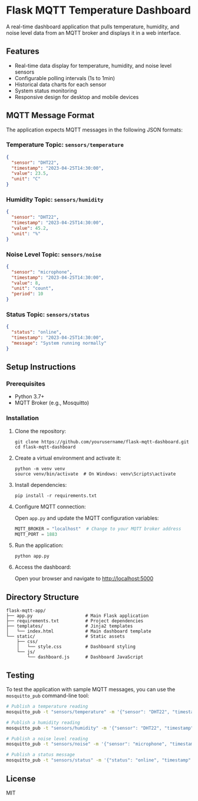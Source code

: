 # Flask MQTT Temperature Dashboard

A real-time dashboard application that pulls temperature, humidity, and noise level data from an MQTT broker and displays it in a web interface.

## Features

- Real-time data display for temperature, humidity, and noise level sensors
- Configurable polling intervals (1s to 1min)
- Historical data charts for each sensor
- System status monitoring
- Responsive design for desktop and mobile devices

## MQTT Message Format

The application expects MQTT messages in the following JSON formats:

### Temperature Topic: `sensors/temperature`
```json
{
  "sensor": "DHT22",
  "timestamp": "2023-04-25T14:30:00",
  "value": 23.5,
  "unit": "C"
}
```

### Humidity Topic: `sensors/humidity`
```json
{
  "sensor": "DHT22",
  "timestamp": "2023-04-25T14:30:00",
  "value": 45.2,
  "unit": "%"
}
```

### Noise Level Topic: `sensors/noise`
```json
{
  "sensor": "microphone",
  "timestamp": "2023-04-25T14:30:00",
  "value": 8,
  "unit": "count",
  "period": 10
}
```

### Status Topic: `sensors/status`
```json
{
  "status": "online",
  "timestamp": "2023-04-25T14:30:00",
  "message": "System running normally"
}
```

## Setup Instructions

### Prerequisites

- Python 3.7+
- MQTT Broker (e.g., Mosquitto)

### Installation

1. Clone the repository:
   ```
   git clone https://github.com/yourusername/flask-mqtt-dashboard.git
   cd flask-mqtt-dashboard
   ```

2. Create a virtual environment and activate it:
   ```
   python -m venv venv
   source venv/bin/activate  # On Windows: venv\Scripts\activate
   ```

3. Install dependencies:
   ```
   pip install -r requirements.txt
   ```

4. Configure MQTT connection:
   
   Open `app.py` and update the MQTT configuration variables:
   ```python
   MQTT_BROKER = "localhost"  # Change to your MQTT broker address
   MQTT_PORT = 1883
   ```

5. Run the application:
   ```
   python app.py
   ```

6. Access the dashboard:
   
   Open your browser and navigate to [http://localhost:5000](http://localhost:5000)

## Directory Structure

```
flask-mqtt-app/
├── app.py                    # Main Flask application
├── requirements.txt          # Project dependencies
├── templates/                # Jinja2 templates
│   └── index.html            # Main dashboard template
└── static/                   # Static assets
    ├── css/
    │   └── style.css         # Dashboard styling
    └── js/
        └── dashboard.js      # Dashboard JavaScript
```

## Testing

To test the application with sample MQTT messages, you can use the `mosquitto_pub` command-line tool:

```bash
# Publish a temperature reading
mosquitto_pub -t "sensors/temperature" -m '{"sensor": "DHT22", "timestamp": "2023-04-25T14:30:00", "value": 23.5, "unit": "C"}'

# Publish a humidity reading
mosquitto_pub -t "sensors/humidity" -m '{"sensor": "DHT22", "timestamp": "2023-04-25T14:30:00", "value": 45.2, "unit": "%"}'

# Publish a noise level reading
mosquitto_pub -t "sensors/noise" -m '{"sensor": "microphone", "timestamp": "2023-04-25T14:30:00", "value": 8, "unit": "count", "period": 10}'

# Publish a status message
mosquitto_pub -t "sensors/status" -m '{"status": "online", "timestamp": "2023-04-25T14:30:00", "message": "System running normally"}' -r
```

## License

MIT